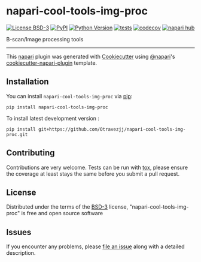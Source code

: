 # napari-cool-tools-img-proc

[![License BSD-3](https://img.shields.io/pypi/l/napari-cool-tools-img-proc.svg?color=green)](https://github.com/Otravezjj/napari-cool-tools-img-proc/raw/main/LICENSE)
[![PyPI](https://img.shields.io/pypi/v/napari-cool-tools-img-proc.svg?color=green)](https://pypi.org/project/napari-cool-tools-img-proc)
[![Python Version](https://img.shields.io/pypi/pyversions/napari-cool-tools-img-proc.svg?color=green)](https://python.org)
[![tests](https://github.com/Otravezjj/napari-cool-tools-img-proc/workflows/tests/badge.svg)](https://github.com/Otravezjj/napari-cool-tools-img-proc/actions)
[![codecov](https://codecov.io/gh/Otravezjj/napari-cool-tools-img-proc/branch/main/graph/badge.svg)](https://codecov.io/gh/Otravezjj/napari-cool-tools-img-proc)
[![napari hub](https://img.shields.io/endpoint?url=https://api.napari-hub.org/shields/napari-cool-tools-img-proc)](https://napari-hub.org/plugins/napari-cool-tools-img-proc)

B-scan/Image processing tools

----------------------------------

This [napari] plugin was generated with [Cookiecutter] using [@napari]'s [cookiecutter-napari-plugin] template.

<!--
Don't miss the full getting started guide to set up your new package:
https://github.com/napari/cookiecutter-napari-plugin#getting-started

and review the napari docs for plugin developers:
https://napari.org/stable/plugins/index.html
-->

## Installation

You can install `napari-cool-tools-img-proc` via [pip]:

    pip install napari-cool-tools-img-proc



To install latest development version :

    pip install git+https://github.com/Otravezjj/napari-cool-tools-img-proc.git


## Contributing

Contributions are very welcome. Tests can be run with [tox], please ensure
the coverage at least stays the same before you submit a pull request.

## License

Distributed under the terms of the [BSD-3] license,
"napari-cool-tools-img-proc" is free and open source software

## Issues

If you encounter any problems, please [file an issue] along with a detailed description.

[napari]: https://github.com/napari/napari
[Cookiecutter]: https://github.com/audreyr/cookiecutter
[@napari]: https://github.com/napari
[MIT]: http://opensource.org/licenses/MIT
[BSD-3]: http://opensource.org/licenses/BSD-3-Clause
[GNU GPL v3.0]: http://www.gnu.org/licenses/gpl-3.0.txt
[GNU LGPL v3.0]: http://www.gnu.org/licenses/lgpl-3.0.txt
[Apache Software License 2.0]: http://www.apache.org/licenses/LICENSE-2.0
[Mozilla Public License 2.0]: https://www.mozilla.org/media/MPL/2.0/index.txt
[cookiecutter-napari-plugin]: https://github.com/napari/cookiecutter-napari-plugin

[file an issue]: https://github.com/Otravezjj/napari-cool-tools-img-proc/issues

[napari]: https://github.com/napari/napari
[tox]: https://tox.readthedocs.io/en/latest/
[pip]: https://pypi.org/project/pip/
[PyPI]: https://pypi.org/
